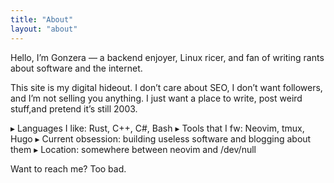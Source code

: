 ```yaml
---
title: "About"
layout: "about"
---
```


Hello, I’m Gonzera — a backend enjoyer, Linux ricer, and fan of writing rants about software and the internet.

This site is my digital hideout. I don’t care about SEO, I don’t want followers, and I’m not selling you anything. I just want a place to write, post weird stuff,and pretend it’s still 2003.

▸ Languages I like: Rust, C++, C#, Bash
▸ Tools that I fw: Neovim, tmux, Hugo
▸ Current obsession: building useless software and blogging about them
▸ Location: somewhere between neovim and /dev/null

Want to reach me? Too bad.
